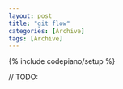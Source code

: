 ```yaml
---
layout: post
title: "git flow"
categories: [Archive]
tags: [Archive]
---
```

{% include codepiano/setup %}

// TODO:
